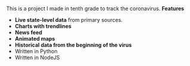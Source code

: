 This is a project I made in tenth grade to track the coronavirus.
**Features**
- <i class="fab fa-python"></i> **Live state-level data** from primary sources.
- <i class="fab fa-js-square"></i> **Charts with trendlines**
- <i class="fab fa-js-square"></i> **News feed**
- <i class="fab fa-js-square"></i> **Animated maps**
- <i class="fas fa-database"></i> **Historical data from the beginning of the virus**
- <i class="fab fa-python"></i> Written in Python
- <i class="fab fa-js-square"></i> Written in NodeJS